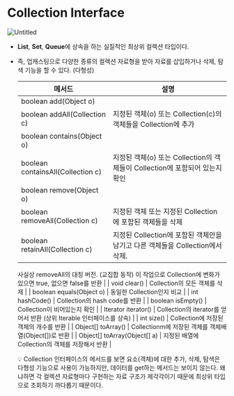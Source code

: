 # Collection Interface

![Untitled](Collection%20Interface%20d0fc9f0993884b76900d5f9003b11ef2/Untitled.png)

- **List**, **Set**, **Queue**에 상속을 하는 실질적인 최상위 컬렉션 타입이다.
- 즉, 업캐스팅으로 다양한 종류의 컬렉션 자료형을 받아 자료를 삽입하거나 삭제, 탐색 기능을 할 수 있다. (다형성)
    
    
    | 메서드 | 설명 |
    | --- | --- |
    | boolean add(Object o)
    boolean addAll(Collection c) | 지정된 객체(o) 또는 Collection(c)의 객체들을 Collection에 추가 |
    | boolean contains(Object o)
    boolean containsAll(Collection c) | 지정된 객체(o) 또는 Collection의 객체들이 Collection에 포함되어 있는지 확인 |
    | boolean remove(Object o)
    boolean removeAll(Collection c) | 지정된 객체 또는 지정된 Collection에 포함된 객체들을 삭제 |
    | boolean retainAll(Collection c) | 지정된 Collection에 포함된 객체만을 남기고 다른 객체들을 Collection에서 삭제.
    사실상 removeAll의 대칭 버전. (교집합 동작)
    이 작업으로 Collection에 변화가 있으면 true, 없으면 false를 반환 |
    | void clear()  | Collection의 모든 객체를 삭제 |
    | boolean equals(Object o) | 동일한 Collection인지 비교 |
    | int hashCode() | Collection의 hash code를 반환 |
    | boolean isEmpty() | Collection이 비어있는지 확인 |
    | Iterator iterator() | Collection의 iterator를 얻어서 반환 (상위 Iterable 인터페이스를 상속) |
    | int size() | Collection에 저장된 객체의 개수를 반환 |
    | Object[] toArray() | Collectionm에 저장된 객체를 객체배열(Object[])로 반환 |
    | Object[] toArray(Object[] a) | 지정된 배열에 Collection의 객체를 저장해서 반환 |
    
    <aside>
    💡 Collection 인터페이스의 메서드를 보면 요소(객체)에 대한 추가, 삭제, 탐색은 다형성 기능으로 사용이 가능하지만, 데이터를 get하는 메서드는 보이지 않는다. 왜냐하면 각 컬렉션 자료형마다 구현하는 자료 구조가 제각각이기 때문에 최상위 타입으로 조회하기 까다롭기 때문이다.
    
    </aside>